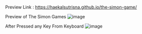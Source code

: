 Preview Link : https://haekalsutrisna.github.io/the-simon-game/

Preview of The Simon Games
![image](https://github.com/user-attachments/assets/bcb4b9c3-cfba-4a84-a0a4-adf170c9eb97)

After Pressed any Key From Keyboard 
![image](https://github.com/user-attachments/assets/8b2b4482-839f-4f8d-93bb-1adcbcc650ec)
